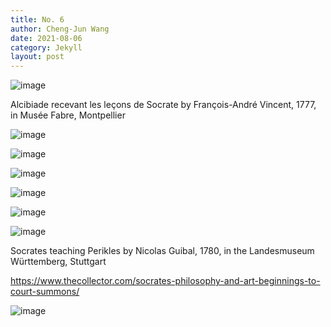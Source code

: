 ```yaml
---
title: No. 6
author: Cheng-Jun Wang
date: 2021-08-06
category: Jekyll
layout: post
---
```


![image](https://user-images.githubusercontent.com/543384/131060291-f84060a5-0b85-4b08-bf4d-bd99d9476e78.png)

Alcibiade recevant les leçons de Socrate by François-André Vincent, 1777, in Musée Fabre, Montpellier


![image](https://user-images.githubusercontent.com/543384/131338569-e328203d-0bae-436f-92c1-e4b0bc169416.png)

![image](https://user-images.githubusercontent.com/543384/131339871-1337bfbe-36e3-4631-83df-ccaac95f62b7.png)

![image](https://user-images.githubusercontent.com/543384/131339924-fbe8639a-3d5f-4018-99b3-e8f5a0484c9c.png)


![image](https://user-images.githubusercontent.com/543384/131338451-9e50b44c-64f0-4867-8c9d-757e8852a1b4.png)


![image](https://user-images.githubusercontent.com/543384/131337750-592e1740-5a7b-4cbc-9800-6f647b859a12.png)



![image](https://user-images.githubusercontent.com/543384/131060408-0fa4837d-b8e2-4f36-977c-95d17853e6cc.png)

Socrates teaching Perikles by Nicolas Guibal, 1780, in the Landesmuseum Württemberg, Stuttgart


https://www.thecollector.com/socrates-philosophy-and-art-beginnings-to-court-summons/

![image](https://user-images.githubusercontent.com/543384/131337818-af5cdfe2-b6cc-475a-9349-49103b541760.png)



